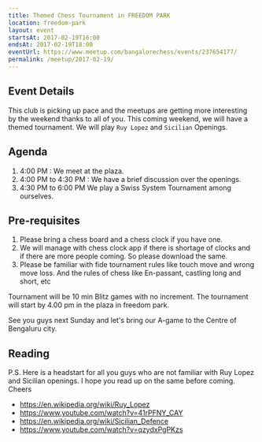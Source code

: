 ```yaml
---
title: Themed Chess Tournament in FREEDOM PARK
location: freedom-park
layout: event
startsAt: 2017-02-19T16:00
endsAt: 2017-02-19T18:00
eventUrl: https://www.meetup.com/bangalorechess/events/237654177/
permalink: /meetup/2017-02-19/
---
```

## Event Details

This club is picking up pace and the meetups are getting more interesting by the weekend thanks to all of you. This coming weekend, we will have a themed tournament. We will play `Ruy Lopez` and `Sicilian` Openings.

## Agenda
1. 4:00 PM : We meet at the plaza.
1. 4:00 PM to 4:30 PM : We have a brief discussion over the openings.
1. 4:30 PM to 6:00 PM We play a Swiss System Tournament among ourselves.

## Pre-requisites
1. Please bring a chess board and a chess clock if you have one.
1. We will manage with chess clock app if there is shortage of clocks and if there are more people coming. So please download the same.
1. Please be familiar with fide tournament rules like touch move and wrong move loss. And the rules of chess like En-passant, castling long and short, etc

Tournament will be 10 min Blitz games with no increment. The tournament will start by 4.00 pm in the plaza in freedom park.

See you guys next Sunday and let's bring our A-game to the Centre of Bengaluru city.

## Reading

P.S. Here is a headstart for all you guys who are not familiar with Ruy Lopez and Sicilian openings. I hope you read up on the same before coming. Cheers

- <https://en.wikipedia.org/wiki/Ruy_Lopez>
- <https://www.youtube.com/watch?v=41rPFNY_CAY>
- <https://en.wikipedia.org/wiki/Sicilian_Defence>
- <https://www.youtube.com/watch?v=qzydxPgPKzs>
